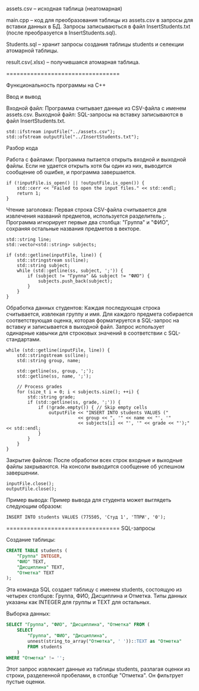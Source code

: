 assets.csv – исходная таблица (неатомарная)

main.cpp – код для преобразования таблицы из assets.csv в запросы для вставки данных в БД.
Запросы записываються в файл InsertStudents.txt (после преобразуется в InsertStudents.sql).

Students.sql – хранит запросы создания таблицы students и селекции атомарной таблицы.

result.csv(.xlsx) – получившаяся атомарная таблица.


=================================

Функциональность программы на C++

Ввод и вывод

Входной файл: Программа считывает данные из CSV-файла с именем assets.csv.
Выходной файл: SQL-запросы на вставку записываются в файл InsertStudents.txt.

    std::ifstream inputFile("../assets.csv");
    std::ofstream outputFile("../InsertStudents.txt");

Разбор кода

Работа с файлами:
Программа пытается открыть входной и выходной файлы. Если не удается открыть хотя бы один из них, выводится сообщение об ошибке, и программа завершается.

    if (!inputFile.is_open() || !outputFile.is_open()) {
        std::cerr << "Failed to open the input files." << std::endl;
        return 1;
    }

Чтение заголовка:
Первая строка CSV-файла считывается для извлечения названий предметов, используется разделитель ;.
Программа игнорирует первые два столбца: "Группа" и "ФИО", сохраняя остальные названия предметов в векторе.

    std::string line;
    std::vector<std::string> subjects;

    if (std::getline(inputFile, line)) {
        std::stringstream ss(line);
        std::string subject;
        while (std::getline(ss, subject, ';')) {
            if (subject != "Группа" && subject != "ФИО") {
                subjects.push_back(subject);
            }
        }
    }

Обработка данных студентов:
Каждая последующая строка считывается, извлекая группу и имя.
Для каждого предмета собирается соответствующая оценка, которая форматируется в SQL-запрос на вставку и записывается в выходной файл.
Запрос использует одинарные кавычки для строковых значений в соответствии с SQL-стандартами.

    while (std::getline(inputFile, line)) {
        std::stringstream ss(line);
        std::string group, name;

        std::getline(ss, group, ';');
        std::getline(ss, name, ';');

        // Process grades
        for (size_t i = 0; i < subjects.size(); ++i) {
            std::string grade;
            if (std::getline(ss, grade, ';')) {
                if (!grade.empty()) { // Skip empty cells
                    outputFile << "INSERT INTO students VALUES ("
                               << group << ", '" << name << "', '"
                               << subjects[i] << "', '" << grade << "');" << std::endl;
                }
            }
        }
    }

Закрытие файлов:
После обработки всех строк входные и выходные файлы закрываются.
На консоли выводится сообщение об успешном завершении.

    inputFile.close();
    outputFile.close();

Пример вывода:
Пример вывода для студента может выглядеть следующим образом:

    INSERT INTO students VALUES (775505, 'Студ 1', 'ТПРИ', '0');


=================================
SQL-запросы

Создание таблицы:

```sql
CREATE TABLE students (
	"Группа" INTEGER,
	"ФИО" TEXT,
	"Дисциплина" TEXT,
	"Отметка" TEXT
);
```
Эта команда SQL создает таблицу с именем students, состоящую из четырех столбцов: Группа, ФИО, Дисциплина и Отметка. Типы данных указаны как INTEGER для группы и TEXT для остальных.

Выборка данных:

```sql
SELECT "Группа", "ФИО", "Дисциплина", "Отметка" FROM (
	SELECT 
    	"Группа", "ФИО", "Дисциплина",
    	unnest(string_to_array("Отметка", ' '))::TEXT as "Отметка"
		FROM students
	)
WHERE "Отметка" != '';
```
Этот запрос извлекает данные из таблицы students, разлагая оценки из строки, разделенной пробелами, в столбце "Отметка". Он фильтрует пустые оценки.
